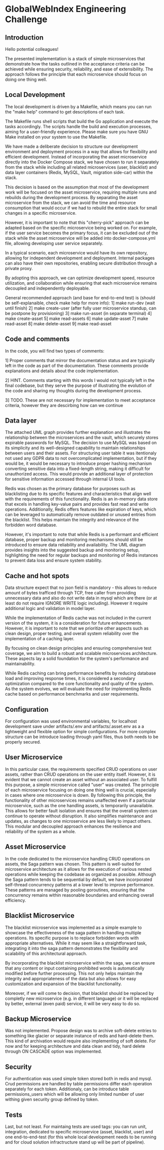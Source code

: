 # GlobalWebIndex Engineering Challenge

## Introduction

Hello potential colleagues!

The presented implementation is a stack of simple microservices that demonstrate how the tasks outlined in the acceptance criteria can be achieved while ensuring security, reliability, and ease of extensibility. The approach follows the principle that each microservice should focus on doing one thing well. 

## Local Development

The local development is driven by a Makefile, which means you can run the "make help" command to get descriptions of each task.

The Makefile runs shell scripts that build the Go application and execute the tasks accordingly. The scripts handle the build and execution processes, aiming for a user-friendly experience. Please make sure you have GNU Make installed on your system to use the Makefile.

We have made a deliberate decision to structure our development environment and deployment process in a way that allows for flexibility and efficient development. Instead of incorporating the asset microservice directly into the Docker Compose stack, we have chosen to run it separately from the stack while including all related microservices (user, blacklist) and data layer containers (Redis, MySQL, Vault, migration side-car) within the stack.

This decision is based on the assumption that most of the development work will be focused on the asset microservice, requiring multiple runs and rebuilds during the development process. By separating the asset microservice from the stack, we can avoid the time and resource consumption that would occur if we had to rebuild the entire stack for small changes in a specific microservice.

However, it is important to note that this "cherry-pick" approach can be adapted based on the specific microservice being worked on. For example, if the user service becomes the primary focus, it can be excluded out of the stack while the asset microservice will be added into docker-compose.yml file, allowing developing user service separately.

In a typical scenario, each microservice would have its own repository, allowing for independent development and deployment. Internal packages can also have their own repositories, enabling secure distribution through a private proxy.

By adopting this approach, we can optimize development speed, resource utilization, and collaboration while ensuring that each microservice remains decoupled and independently deployable.

General recommended approach (and base for end-to-end test) is (should be self-explanaible, check make help for more info):
1] make run-dev (wait until finish)
2] make create-user (after fully user microservice standup, can be postpone by provisioning)
3] make run-asset (in separate terminal)
4] make create-asset
5] make read-assets
6] make update-asset
7] make read-asset
8] make delete-asset
9] make read-asset

## Code and comments

In the code, you will find two types of comments:

1] Proper comments that mirror the documentation status and are typically left in the code as part of the documentation. These comments provide explanations and details about the code implementation.

2] HINT. Comments starting with this words I would not typically left in the final codebase, but they serve the purpose of illustrating the evolution of the code and sharing my thoughts during the development process.

3] TODO. These are not necessary for implementation to meet acceptance criteria, however they are descirbing how can we continue

## Data layer

The attached UML graph provides further explanation and illustrates the relationship between the microservices and the vault, which securely stores expirable passwords for MySQL. The decision to use MySQL was based on its simplicity and its well-designed capability to maintain relationships between users and their assets. 
For structuring user table it was itentionaly not used any GDPR data to not overcomplicated implementation, but if they would be, it would be necessary to introduce proper hashing mechanism converting sensitive data into a fixed-length string, making it difficult for unauthorized access. This would provide an additional layer of protection for sensitive information accessed through internal UI tools. 

Redis was chosen as the primary database for purposes such as blacklisting due to its specific features and characteristics that align well with the requirements of this functionality. Redis is an in-memory data store that excels in handling key-value pairs and provides fast read and write operations. Additionally, Redis offers features like expiration of keys, which can be leveraged to automatically remove outdated or unused entries from the blacklist. This helps maintain the integrity and relevance of the forbidden word database.

However, it's important to note that while Redis is a performant and efficient database, proper backup and monitoring mechanisms should still be introduced to ensure data reliability and availability. The UML diagram provides insights into the suggested backup and monitoring setup, highlighting the need for regular backups and monitoring of Redis instances to prevent data loss and ensure system stability.

## Cache and hot spots

Data structure expect that no json field is mandatory - this allows to reduce amount of bytes trafficed through TCP, free caller from providing unnecessary data and also do not write data in mysql which are there (or at least do not require IGNORE WRITE logic including). However it require additional logic and validation in model layer.

While the implementation of Redis cache was not included in the current version of the system, it is a consideration for future enhancements. However, it is important to note that we prioritize other aspects such as clean design, proper testing, and overall system reliability over the implementation of a caching layer.

By focusing on clean design principles and ensuring comprehensive test coverage, we aim to build a robust and scalable microservices architecture. These aspects lay a solid foundation for the system's performance and maintainability.

While Redis caching can bring performance benefits by reducing database load and improving response times, it is considered a secondary optimization compared to the core functionality and quality of the system. As the system evolves, we will evaluate the need for implementing Redis cache based on performance benchmarks and user requirements.

## Configuration
For configuration was used environmental variables, for localhost development save under artifacts/.env and artifacts/.asset.env as a a lightweight and flexible option for simple configurations. For more complex structure can be introduce loading through yaml files, thus both needs to be properly secured.

## User Microservice

In this particular case, the requirements specified CRUD operations on user assets, rather than CRUD operations on the user entity itself. However, it is evident that we cannot create an asset without an associated user.
To fulfill this purpose, a simple microservice called "user" was created. The principle of each microservice focusing on doing one thing well is crucial, especially in cases where one microservice is down. By following this principle, the functionality of other microservices remains unaffected even if a particular microservice, such as the one handling assets, is temporarily unavailable. This allows for better fault isolation and ensures that the overall system can continue to operate without disruption. It also simplifies maintenance and updates, as changes to one microservice are less likely to impact others. This modular and decoupled approach enhances the resilience and reliability of the system as a whole.

## Asset Microservice

In the code dedicated to the microservice handling CRUD operations on assets, the Saga pattern was chosen. This pattern is well-suited for microservice architecture as it allows for the execution of various nested operations while keeping the codebase as organized as possible. Although the Saga pattern tends to be sequential by default, we have incorporated self-thread concurrency patterns at a lower level to improve performance. These patterns are managed by pooling goroutines, ensuring that the concurrency remains within reasonable boundaries and enhancing overall efficiency.

## Blacklist Microservice

The blacklist microservice was implemented as a simple example to showcase the effectiveness of the saga pattern in handling multiple operations. Its specific purpose is to replace forbidden words with appropriate alternatives. While it may seem like a straightforward task, integrating it into the saga pattern demonstrates the flexibility and scalability of this architectural approach.

By incorporating the blacklist microservice within the saga, we can ensure that any content or input containing prohibited words is automatically modified before further processing. This not only helps maintain the integrity and appropriateness of the data but also allows for easy customization and expansion of the blacklist functionality.

Moreover, if we will come to decision, that blacklist should be replaced by completly new microservice (e.g. in different language) or it will be replaced by better, external (even paid) service, it will be very easy to do so.

## Backup Microservice

Was not implemented. Propose design was to archive soft-delete entries to something like glacier or separate instance of redis and hard-delete them. This kind of archivation would require also implementing of soft delete. For now and for keeping architecture and data clean and tidy, hard delete through ON CASCADE option was implemented.

## Security

For authentication was used simple token stored both in redis and mysql. Crud permissions are handled by table permissions differ each operation separately for each token. Additionaly, can be introduce table permissions_users which will be allowing only limited number of user withing given security group defined by token.

## Tests

Last, but not least. For maintaing tests are used tags: you can run unit, integration, dedicated to specific microservice (asset, blacklist, user) and one end-to-end-test (for this whole local development needs to be running and for cloud solution infractructure stand up will be part of pipeline).
